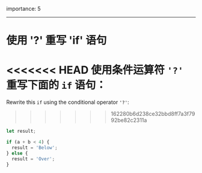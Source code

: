 importance: 5

---

# 使用 '?' 重写 'if' 语句

<<<<<<< HEAD
使用条件运算符 `'?'` 重写下面的 `if` 语句：
=======
Rewrite this `if` using the conditional operator `'?'`:
>>>>>>> 162280b6d238ce32bbd8ff7a3f7992be82c2311a

```js
let result;

if (a + b < 4) {
  result = 'Below';
} else {
  result = 'Over';
}
```
